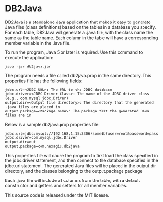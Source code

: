 # DB2Java
DB2Java is a standalone Java application that makes it easy to generate Java files (class definitions) based on the tables in a database you specify. For each table, DB2Java will generate a .java file, with the class name the same as the table name. Each column in the table will have a corresponding member variable in the .java file.

To run the program, Java 5 or later is required. Use this command to execute the application:

```
java -jar db2java.jar
```

The program needs a file called db2java.prop in the same directory. This properties file has the following fields:

```
jdbc.url=<JDBC URL>: The URL to the JDBC database
jdbc.driver=<JDBC Driver Class>: The name of the JDBC driver class (e.g., com.mysql.jdbc.Driver)
output.dir=<Output file directory>: The directory that the generated .java files are placed in
output.package=<Package name>: The package that the generated Java files are in
```
Below is a sample db2java.prop properties file:

```
jdbc.url=jdbc:mysql://192.168.1.15:3306/somedb?user=root&password=pass
jdbc.driver=com.mysql.jdbc.Driver
output.dir=out
output.package=com.nexagis.db2java
```

This properties file will cause the program to first load the class specified in the jdbc.driver statement, and then connect to the database specified in the jdbc.url statement. The generated Java files will be placed in the output.dir directory, and the classes belonging to the output.package package.

Each .java file will include all columns from the table, with a default constructor and getters and setters for all member variables.

This source code is released under the MIT license.
